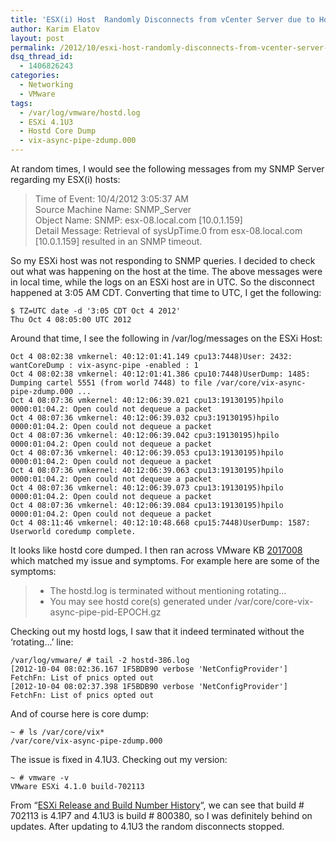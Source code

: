 ```yaml
---
title: 'ESX(i) Host  Randomly Disconnects from vCenter Server due to Hostd Backtracing'
author: Karim Elatov
layout: post
permalink: /2012/10/esxi-host-randomly-disconnects-from-vcenter-server-due-to-hostd-back-tracing/
dsq_thread_id:
  - 1406826243
categories:
  - Networking
  - VMware
tags:
  - /var/log/vmware/hostd.log
  - ESXi 4.1U3
  - Hostd Core Dump
  - vix-async-pipe-zdump.000
---
```

At random times, I would see the following messages from my SNMP Server regarding my ESX(i) hosts:

> Time of Event: 10/4/2012 3:05:37 AM  
> Source Machine Name: SNMP_Server  
> Object Name: SNMP: esx-08.local.com [10.0.1.159]  
> Detail Message: Retrieval of sysUpTime.0 from esx-08.local.com [10.0.1.159] resulted in an SNMP timeout.

So my ESXi host was not responding to SNMP queries. I decided to check out what was happening on the host at the time. The above messages were in local time, while the logs on an ESXi host are in UTC. So the disconnect happened at 3:05 AM CDT. Converting that time to UTC, I get the following:

	  
	$ TZ=UTC date -d '3:05 CDT Oct 4 2012'  
	Thu Oct 4 08:05:00 UTC 2012  
	

Around that time, I see the following in /var/log/messages on the ESXi Host:

	  
	Oct 4 08:02:38 vmkernel: 40:12:01:41.149 cpu13:7448)User: 2432: wantCoreDump : vix-async-pipe -enabled : 1  
	Oct 4 08:02:38 vmkernel: 40:12:01:41.386 cpu10:7448)UserDump: 1485: Dumping cartel 5551 (from world 7448) to file /var/core/vix-async-pipe-zdump.000 ...  
	Oct 4 08:07:36 vmkernel: 40:12:06:39.021 cpu13:19130195)hpilo 0000:01:04.2: Open could not dequeue a packet  
	Oct 4 08:07:36 vmkernel: 40:12:06:39.032 cpu3:19130195)hpilo 0000:01:04.2: Open could not dequeue a packet  
	Oct 4 08:07:36 vmkernel: 40:12:06:39.042 cpu3:19130195)hpilo 0000:01:04.2: Open could not dequeue a packet  
	Oct 4 08:07:36 vmkernel: 40:12:06:39.053 cpu13:19130195)hpilo 0000:01:04.2: Open could not dequeue a packet  
	Oct 4 08:07:36 vmkernel: 40:12:06:39.063 cpu13:19130195)hpilo 0000:01:04.2: Open could not dequeue a packet  
	Oct 4 08:07:36 vmkernel: 40:12:06:39.073 cpu13:19130195)hpilo 0000:01:04.2: Open could not dequeue a packet  
	Oct 4 08:07:36 vmkernel: 40:12:06:39.084 cpu13:19130195)hpilo 0000:01:04.2: Open could not dequeue a packet  
	Oct 4 08:11:46 vmkernel: 40:12:10:48.668 cpu15:7448)UserDump: 1587: Userworld coredump complete.  
	

It looks like hostd core dumped. I then ran across VMware KB <a href="http://kb.vmware.com/kb/2017008" onclick="javascript:_gaq.push(['_trackEvent','outbound-article','http://kb.vmware.com/kb/2017008']);">2017008</a> which matched my issue and symptoms. For example here are some of the symptoms:

> *   The hostd.log is terminated without mentioning rotating&#8230;
> *   You may see hostd core(s) generated under /var/core/core-vix-async-pipe-pid-EPOCH.gz

Checking out my hostd logs, I saw that it indeed terminated without the &#8216;rotating&#8230;&#8217; line:

	  
	/var/log/vmware/ # tail -2 hostd-386.log  
	[2012-10-04 08:02:36.167 1F5BDB90 verbose 'NetConfigProvider'] FetchFn: List of pnics opted out  
	[2012-10-04 08:02:37.398 1F5BDB90 verbose 'NetConfigProvider'] FetchFn: List of pnics opted out  
	

And of course here is core dump:

	  
	~ # ls /var/core/vix*  
	/var/core/vix-async-pipe-zdump.000  
	

The issue is fixed in 4.1U3. Checking out my version:

	  
	~ # vmware -v  
	VMware ESXi 4.1.0 build-702113  
	

From &#8220;<a href="http://www.virten.net/vmware/esxi-release-build-number-history/" onclick="javascript:_gaq.push(['_trackEvent','outbound-article','http://www.virten.net/vmware/esxi-release-build-number-history/']);">ESXi Release and Build Number History</a>&#8220;, we can see that build # 702113 is 4.1P7 and 4.1U3 is build # 800380, so I was definitely behind on updates. After updating to 4.1U3 the random disconnects stopped.

